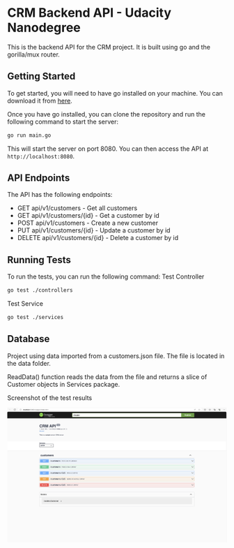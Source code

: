 # CRM Backend API - Udacity Nanodegree

This is the backend API for the CRM project. It is built using go and the gorilla/mux router.

## Getting Started

To get started, you will need to have go installed on your machine. You can download it from [here](https://golang.org/dl/).

Once you have go installed, you can clone the repository and run the following command to start the server:

```bash
go run main.go
```

This will start the server on port 8080. You can then access the API at `http://localhost:8080`.

## API Endpoints

The API has the following endpoints:

- GET api/v1/customers - Get all customers
- GET api/v1/customers/{id} - Get a customer by id
- POST api/v1/customers - Create a new customer
- PUT api/v1/customers/{id} - Update a customer by id
- DELETE api/v1/customers/{id} - Delete a customer by id

## Running Tests

To run the tests, you can run the following command:
Test Controller

```bash
go test ./controllers
```

Test Service

```bash
go test ./services
```

## Database

Project using data imported from a customers.json file. The file is located in the data folder.

ReadData() function reads the data from the file and returns a slice of Customer objects in Services package.

Screenshot of the test results

![Test Results](./screenshots/swagger.png)